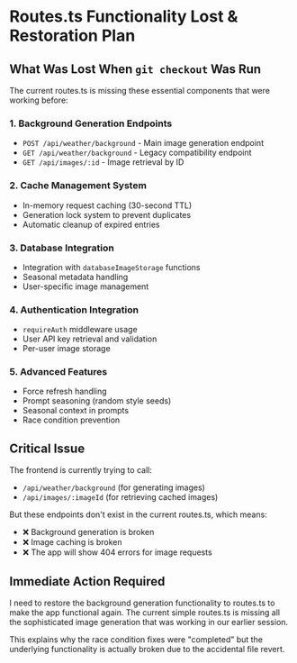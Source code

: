 # Routes.ts Functionality Lost & Restoration Plan

## What Was Lost When `git checkout` Was Run

The current routes.ts is missing these essential components that were working before:

### 1. Background Generation Endpoints
- `POST /api/weather/background` - Main image generation endpoint
- `GET /api/weather/background` - Legacy compatibility endpoint  
- `GET /api/images/:id` - Image retrieval by ID

### 2. Cache Management System
- In-memory request caching (30-second TTL)
- Generation lock system to prevent duplicates
- Automatic cleanup of expired entries

### 3. Database Integration
- Integration with `databaseImageStorage` functions
- Seasonal metadata handling
- User-specific image management

### 4. Authentication Integration
- `requireAuth` middleware usage
- User API key retrieval and validation
- Per-user image storage

### 5. Advanced Features
- Force refresh handling
- Prompt seasoning (random style seeds)
- Seasonal context in prompts
- Race condition prevention

## Critical Issue
The frontend is currently trying to call:
- `/api/weather/background` (for generating images)
- `/api/images/:imageId` (for retrieving cached images)

But these endpoints don't exist in the current routes.ts, which means:
- ❌ Background generation is broken
- ❌ Image caching is broken  
- ❌ The app will show 404 errors for image requests

## Immediate Action Required

I need to restore the background generation functionality to routes.ts to make the app functional again. The current simple routes.ts is missing all the sophisticated image generation that was working in our earlier session.

This explains why the race condition fixes were "completed" but the underlying functionality is actually broken due to the accidental file revert.